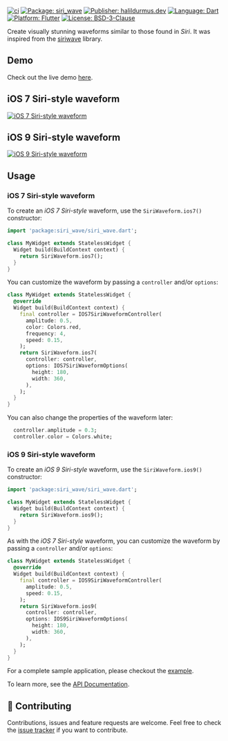 [![ci][ci_badge]][ci_link]
[![Package: siri_wave][package_badge]][package_link]
[![Publisher: halildurmus.dev][publisher_badge]][publisher_link]
[![Language: Dart][language_badge]][language_link]
[![Platform: Flutter][platform_badge]][platform_link]
[![License: BSD-3-Clause][license_badge]][license_link]

Create visually stunning waveforms similar to those found in *Siri*.
It was inspired from the [siriwave][siriwave_link] library.

## Demo

Check out the live demo [here][demo_link].

## iOS 7 Siri-style waveform

[![iOS 7 Siri-style waveform][ios_7_gif_link]][demo_link]

## iOS 9 Siri-style waveform

[![iOS 9 Siri-style waveform][ios_9_gif_link]][demo_link]

## Usage

### iOS 7 Siri-style waveform

To create an *iOS 7 Siri-style* waveform, use the `SiriWaveform.ios7()`
constructor:

```dart
import 'package:siri_wave/siri_wave.dart';

class MyWidget extends StatelessWidget {
  Widget build(BuildContext context) {
    return SiriWaveform.ios7();
  }
}
```

You can customize the waveform by passing a `controller` and/or `options`:

```dart
class MyWidget extends StatelessWidget {
  @override
  Widget build(BuildContext context) {
    final controller = IOS7SiriWaveformController(
      amplitude: 0.5,
      color: Colors.red,
      frequency: 4,
      speed: 0.15,
    );
    return SiriWaveform.ios7(
      controller: controller,
      options: IOS7SiriWaveformOptions(
        height: 180,
        width: 360,
      ),
    );
  }
}
```

You can also change the properties of the waveform later:

```dart
  controller.amplitude = 0.3;
  controller.color = Colors.white;
```

### iOS 9 Siri-style waveform

To create an *iOS 9 Siri-style* waveform, use the `SiriWaveform.ios9()`
constructor:

```dart
import 'package:siri_wave/siri_wave.dart';

class MyWidget extends StatelessWidget {
  Widget build(BuildContext context) {
    return SiriWaveform.ios9();
  }
}
```

As with the *iOS 7 Siri-style* waveform, you can customize the waveform by
passing a `controller` and/or `options`:

```dart
class MyWidget extends StatelessWidget {
  @override
  Widget build(BuildContext context) {
    final controller = IOS9SiriWaveformController(
      amplitude: 0.5,
      speed: 0.15,
    );
    return SiriWaveform.ios9(
      controller: controller,
      options: IOS9SiriWaveformOptions(
        height: 180,
        width: 360,
      ),
    );
  }
}
```

For a complete sample application, please checkout the [example][example_link].

To learn more, see the [API Documentation][api_documentation_link].

## 🤝 Contributing

Contributions, issues and feature requests are welcome.
Feel free to check the [issue tracker][issue_tracker_link] if you want to
contribute.

[api_documentation_link]: https://pub.dev/documentation/nuget/latest/
[ci_badge]: https://img.shields.io/cirrus/github/halildurmus/siri_wave
[ci_link]: https://cirrus-ci.com/halildurmus/siri_wave
[demo_link]: https://halildurmus.github.io/siri_wave
[example_link]: https://github.com/halildurmus/siri_wave/blob/main/example/lib/main.dart
[ios_7_gif_link]: https://raw.githubusercontent.com/halildurmus/siri_wave/main/gifs/ios_7.gif
[ios_9_gif_link]: https://raw.githubusercontent.com/halildurmus/siri_wave/main/gifs/ios_9.gif
[issue_tracker_link]: https://github.com/halildurmus/siri_wave/issues
[language_badge]: https://img.shields.io/badge/language-Dart-blue.svg
[language_link]: https://dart.dev
[license_badge]: https://img.shields.io/github/license/halildurmus/siri_wave?color=blue
[license_link]: https://opensource.org/licenses/BSD-3-Clause
[package_badge]: https://img.shields.io/pub/v/siri_wave.svg
[package_link]: https://pub.dev/packages/siri_wave
[platform_badge]: https://img.shields.io/badge/platform-Flutter-02569B?logo=flutter
[platform_link]: https://flutter.dev
[publisher_badge]: https://img.shields.io/pub/publisher/siri_wave.svg
[publisher_link]: https://pub.dev/publishers/halildurmus.dev
[siriwave_link]: https://github.com/kopiro/siriwave
